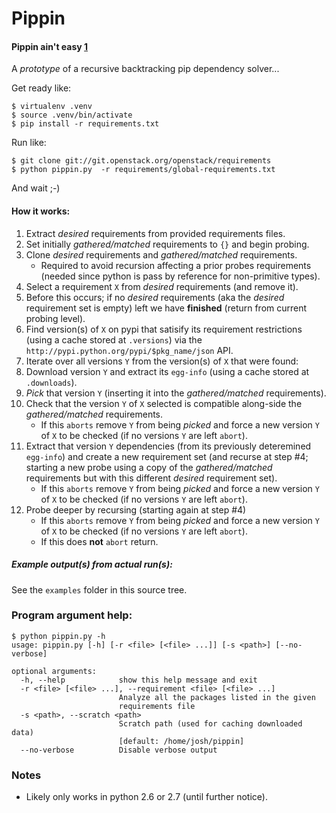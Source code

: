 # Pippin

#### Pippin ain't easy [1]

A *prototype* of a recursive backtracking pip dependency solver...

Get ready like:

```
$ virtualenv .venv
$ source .venv/bin/activate
$ pip install -r requirements.txt
```

Run like:                     

```
$ git clone git://git.openstack.org/openstack/requirements
$ python pippin.py  -r requirements/global-requirements.txt
```

And wait ;-)

#### How it works:

1. Extract *desired* requirements from provided requirements files.
1. Set initially *gathered/matched* requirements to ``{}`` and begin probing.
1. Clone *desired* requirements and *gathered/matched* requirements.
   * Required to avoid recursion affecting a prior probes
     requirements (needed since python is pass by reference for
     non-primitive types).
1. Select a requirement ``X`` from *desired* requirements (and remove it).
 1. Before this occurs; if no *desired* requirements (aka the *desired*
    requirement set is empty) left we have **finished** (return from
    current probing level).
1. Find version(s) of ``X`` on pypi that satisify its requirement
   restrictions (using a cache stored at ``.versions``) via
   the ``http://pypi.python.org/pypi/$pkg_name/json`` API.
1. Iterate over all versions ``Y`` from the version(s) of ``X`` that
   were found:
 1. Download version ``Y`` and extract its ``egg-info`` (using a cache
    stored at ``.downloads``).
 1. *Pick* that version ``Y`` (inserting it into the
    *gathered/matched* requirements).
 1. Check that the version ``Y`` of ``X`` selected is compatible along-side
    the *gathered/matched* requirements.
    * If this ``aborts`` remove ``Y`` from being *picked* and force a
      new version ``Y`` of ``X`` to be checked (if no versions ``Y`` are
      left ``abort``).
 1. Extract that version ``Y`` dependencies (from its previously
    deteremined ``egg-info``) and create a new requirement set (and recurse at
    step #4; starting a new probe using a copy of the *gathered/matched*
    requirements but with this different *desired* requirement set).
    * If this ``aborts`` remove ``Y`` from being *picked* and force a new
      version ``Y`` of ``X`` to be checked (if no versions ``Y`` are
      left ``abort``).
 1. Probe deeper by recursing (starting again at step #4)
    * If this ``aborts`` remove ``Y`` from being *picked* and force a new
      version ``Y`` of ``X`` to be checked (if no versions ``Y`` are
      left ``abort``).
    * If this does **not** ``abort`` return.

##### Example output(s) from actual run(s):

See the ``examples`` folder in this source tree.

### Program argument help:

```
$ python pippin.py -h
usage: pippin.py [-h] [-r <file> [<file> ...]] [-s <path>] [--no-verbose]

optional arguments:
  -h, --help            show this help message and exit
  -r <file> [<file> ...], --requirement <file> [<file> ...]
                        Analyze all the packages listed in the given
                        requirements file
  -s <path>, --scratch <path>
                        Scratch path (used for caching downloaded data)
                        [default: /home/josh/pippin]
  --no-verbose          Disable verbose output
```

### Notes

* Likely only works in python 2.6 or 2.7 (until further notice).

[1]: http://www.customink.com/designs/stackpip/qvh0-0015-grtw/
